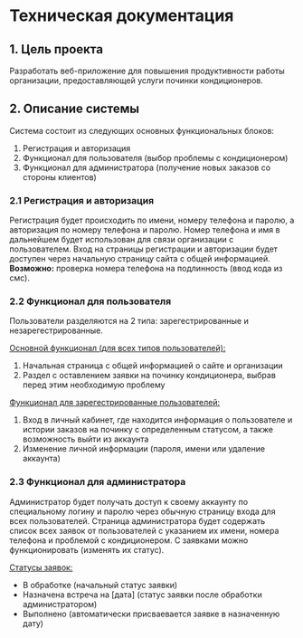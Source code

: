 # Техническая документация

## 1. Цель проекта
Разработать веб-приложение для повышения продуктивности работы организации, предоставляющей услуги починки кондиционеров.

## 2. Описание системы
Система состоит из следующих основных функциональных блоков:
1. Регистрация и авторизация
2. Функционал для пользователя (выбор проблемы с кондиционером)
3. Функционал для администратора (получение новых заказов со стороны клиентов)

### 2.1 Регистрация и авторизация
Регистрация будет происходить по имени, номеру телефона и паролю, а авторизация по номеру телефона и паролю. Номер телефона и имя в дальнейшем будет использован для связи организации с пользователем. Вход на страницы регистрации и авторизации будет доступен через начальную страницу сайта с общей информацией.<br>
**Возможно:** проверка номера телефона на подлинность (ввод кода из смс).

### 2.2 Функционал для пользователя
Пользователи разделяются на 2 типа: зарегестрированные и незарегестрированные.<br>

<u>Основной функционал (для всех типов пользователей):</u>

1. Начальная страница с общей информацией о сайте и организации
2. Раздел с оставлением заявки на починку кондиционера, выбрав перед этим необходимую проблему

<u>Функционал для зарегестрированные пользователей:</u>

1. Вход в личный кабинет, где находится информация о пользователе и истории заказов на починку с определенным статусом, а также возможность выйти из аккаунта
2. Изменение личной информации (пароля, имени или удаление аккаунта)

### 2.3 Функционал для администратора
Администратор будет получать доступ к своему аккаунту по специальному логину и паролю через обычную страницу входа для всех пользователей. Страница администратора будет содержать список всех заявок от пользователей с указанием их имени, номера телефона и проблемой с кондиционером. С заявками можно функционировать (изменять их статус).<br>

<u>Статусы заявок:</u>

* В обработке (начальный статус заявки)
* Назначена встреча на [дата] (статус заявки после обработки администратором)
* Выполнено (автоматически присваевается заявке в назначенную дату)












